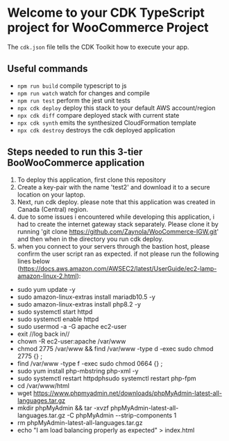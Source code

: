 # Welcome to your CDK TypeScript project for WooCommerce Project

The `cdk.json` file tells the CDK Toolkit how to execute your app.

## Useful commands

* `npm run build`   compile typescript to js
* `npm run watch`   watch for changes and compile
* `npm run test`    perform the jest unit tests
* `npx cdk deploy`  deploy this stack to your default AWS account/region
* `npx cdk diff`    compare deployed stack with current state
* `npx cdk synth`   emits the synthesized CloudFormation template
* `npx cdk destroy` destroys the cdk deployed application

## Steps needed to run this 3-tier BooWooCommerce application

1. To deploy this application, first clone this repository
2. Create a key-pair with the name 'test2' and download it to a secure location on your laptop.
3. Next, run cdk deploy. please note that this application was created in Canada (Central) region.
4. due to some issues i encountered while developing this application, i had to create the internet gateway stack separately. Please clone it by running 'git clone https://github.com/Zaynola/WooCommerce-IGW.git' and then when in the directory you run cdk deploy.
5. when you connect to your servers through the bastion host, please confirm the user script ran as expected. if not please run the following lines below (https://docs.aws.amazon.com/AWSEC2/latest/UserGuide/ec2-lamp-amazon-linux-2.html):

* sudo yum update -y
* sudo amazon-linux-extras install mariadb10.5 -y
* sudo amazon-linux-extras install php8.2 -y
* sudo systemctl start httpd
* sudo systemctl enable httpd
* sudo usermod -a -G apache ec2-user
* exit 
//log back in//
* chown -R ec2-user:apache /var/www
* chmod 2775 /var/www && find /var/www -type d -exec sudo chmod 2775 {} \;
* find /var/www -type f -exec sudo chmod 0664 {} \;
* sudo yum install php-mbstring php-xml -y
* sudo systemctl restart httpdphsudo systemctl restart php-fpm
* cd /var/www/html
* wget https://www.phpmyadmin.net/downloads/phpMyAdmin-latest-all-languages.tar.gz
* mkdir phpMyAdmin && tar -xvzf phpMyAdmin-latest-all-languages.tar.gz -C phpMyAdmin --strip-components 1
* rm phpMyAdmin-latest-all-languages.tar.gz
* echo "I am load balancing properly as expected" > index.html

